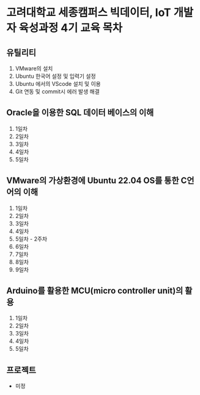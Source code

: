 # 고려대학교 세종캠퍼스 빅데이터, IoT 개발자 육성과정 4기 교육 목차

## 유틸리티
1. VMware의 설치
2. Ubuntu 한국어 설정 및 입력기 설정
3. Ubuntu 에서의 VScode 설치 및 이용
4. Git 연동 및 commit시 에러 발생 해결

## Oracle을 이용한 SQL 데이터 베이스의 이해
1. 1일차
2. 2일차
3. 3일차
4. 4일차
5. 5일차

## VMware의 가상환경에 Ubuntu 22.04 OS를 통한 C언어의 이해
1. 1일차
2. 2일차
3. 3일차
4. 4일차
5. 5일차 - 2주차
6. 6일차
7. 7일차
8. 8일차
9. 9일차

## Arduino를 활용한 MCU(micro controller unit)의 활용
1. 1일차
2. 2일차
3. 3일차
4. 4일차
5. 5일차

## 프로젝트
- 미정



